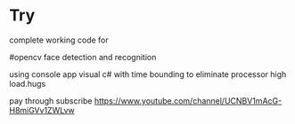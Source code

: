 # Try

complete working code for 

#opencv face detection and recognition 

using console app visual c# with time bounding to eliminate processor high load.hugs

pay through subscribe https://www.youtube.com/channel/UCNBV1mAcG-H8miGVv1ZWLvw

